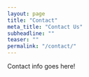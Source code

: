 ```yaml
---
layout: page
title: "Contact"
meta_title: "Contact Us"
subheadline: ""
teaser: ""
permalink: "/contact/"
---
```


Contact info goes here!
